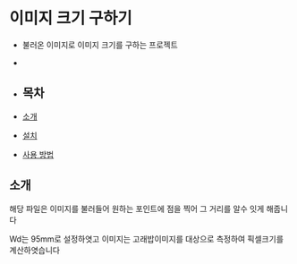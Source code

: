 # 이미지 크기 구하기
- 불러온 이미지로 이미지 크기를 구하는 프로젝트

- 
- ## 목차

- [소개](#소개)
- [설치](#설치)
- [사용 방법](#사용-방법)

## 소개

해당 파일은 이미지를 불러들어 원하는 포인트에 점을 찍어 그 거리를 알수 잇게 해줍니다 

 Wd는 95mm로 설정하엿고
 이미지는 고래밥이미지를 대상으로 측정하여 픽셀크기를 계산하엿습니다

